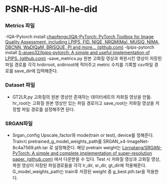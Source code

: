 # PSNR-HJS-All-he-did

### Metrics 파일
-IQA-Pytorch install
[chaofengc/IQA-PyTorch: PyTorch Toolbox for Image Quality Assessment, including LPIPS, FID, NIQE, NRQM(Ma), MUSIQ, NIMA, DBCNN, WaDIQaM, BRISQUE, PI and more... (github.com)](https://github.com/chaofengc/IQA-PyTorch)
-lpips-pytorch install 
[S-aiueo32/lpips-pytorch: A simple and useful implementation of LPIPS. (github.com)](https://github.com/S-aiueo32/lpips-pytorch)
-save_metrics.py
 원본 고화질 영상과 복원시킨 영상이 저장된 파일 경로를 각각 hrdirroot, srdirroot에 적어주고 metric 수치를 기록할 csv파일 경로를 save_dir에 입력해준다. 

### Dataset 파일
-	GT2LR,py
고화질의 원본 영상만 존재하는 데이터세트의 저화질 영상을 만듦.
hr_root는 고화질 원본 영상만 있는 파일 경로이고 save_root는 저화질 영상을 저장할 파일 경로를 설정해주면 된다.

### SRGAN파일
-	Srgan_config
Upscale_factor와 mode(train or test), device를 정해준다. 
Train시 pretrained_g_model_weights_path를 SRGAN_x4-ImageNet-8c4a7569.pth.tar 로 설정해준다. 해당 pretrain weight는 [Lornatang/SRGAN-PyTorch: A simple and complete implementation of super-resolution paper. (github.com)](https://github.com/Lornatang/SRGAN-PyTorch) 에서 다운받을 수 있다. 
Test 시 저화질 영상과 고화질 영상, 복원 영상이 저장된 파일경로들을 각각 lr_dir, sr_dir, gt_dir에 적용해준다. G_model_weights_path는 train후 저장된 weight 중 g_best.pth.tar을 적용한다.  
